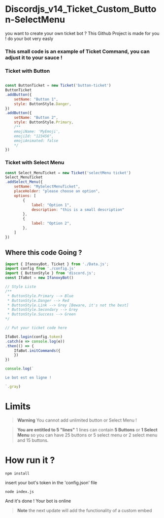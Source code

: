 # Discordjs_v14_Ticket_Custom_Button-SelectMenu
you want to create your own ticket bot ? This Github Project is made for you ! do your bot very easly

### This small code is an example of Ticket Command, you can adjust it to your sauce !
### Ticket with Button
```javascript

const ButtonTicket = new Ticket('button-ticket')
ButtonTicket
.addButton({
    setName: "Button 1",
    style: ButtonStyle.Danger,
})
.addButton({
    setName: "Button 2",
    style: ButtonStyle.Primary,
    /**
    emojiName: 'MyEmoji',
    emojiId: "123456",
    emojiAnimated: false
    */
})
```
### Ticket with Select Menu
```javascript
const Select_MenuTicket = new Ticket('selectMenu ticket')
Select_MenuTicket
.addSelect_Menu({
    setName: "MySelectMenuTicket",
    placeHolder: "please choose an option",
    options: [
        {
            label: "Option 1",
            description: "this is a small description"
        },
        {
            label: "Option 2",
        },
    ]
})
```
## Where this code Going ?

```javascript
import { IfanoxyBot, Ticket } from './Data.js';
import config from './config.js'
import { ButtonStyle } from 'discord.js';
const IfaBot = new IfanoxyBot()

// Style Liste 
/**
 * ButtonStyle.Primary --> Blue
 * ButtonStyle.Danger --> Red
 * ButtonStyle.Link --> Grey [Beware, it's not the best]
 * ButtonStyle.Secondary --> Grey
 * ButtonStyle.Success --> Green
*/

// Put your ticket code here

IfaBot.login(config.token)
.catch(e => console.log(e))
.then(() => {
    IfaBot.initCommands({
    })
})

console.log(`

Le bot est en ligne !

`.gray)
```


# Limits
> **Warning**
> You cannot add unlimited button or Select Menu !

> **You are entitled to 5 "lines"**
> 1 lines can contain **5 Buttons** or **1 Select Menu**
> so you can have 25 buttons or 5 select menu or 2 select menu and 15 buttons. 

# How run it ?

```
npm install 
```
insert your bot's token in the 'config.json' file
```
node index.js
```
And it's done ! Your bot is online


> **Note**
> the next update will add the functionality of a custom embed
